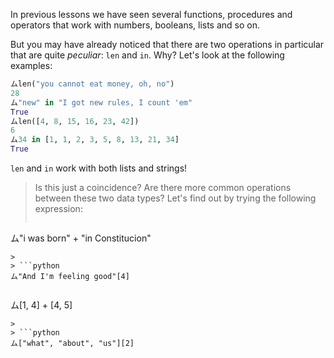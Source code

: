 In previous lessons we have seen several functions, procedures and operators that work with numbers, booleans, lists and so on.

But you may have already noticed that there are two operations in particular that are quite _peculiar_: `len` and `in`. Why? Let's look at the following examples:

```python
ムlen("you cannot eat money, oh, no")
28
ム"new" in "I got new rules, I count 'em"
True
ムlen([4, 8, 15, 16, 23, 42])
6
ム34 in [1, 1, 2, 3, 5, 8, 13, 21, 34]
True
```

`len` and `in` work with both lists and strings!

> Is this just a coincidence? Are there more common operations between these two data types? Let's find out by trying the following expression:
>
> ```python
ム"i was born" + "in Constitucion"
```
>
> ```python
ム"And I'm feeling good"[4]
```
>
> ```python
ム[1, 4] + [4, 5]
```
>
> ```python
ム["what", "about", "us"][2]
```
